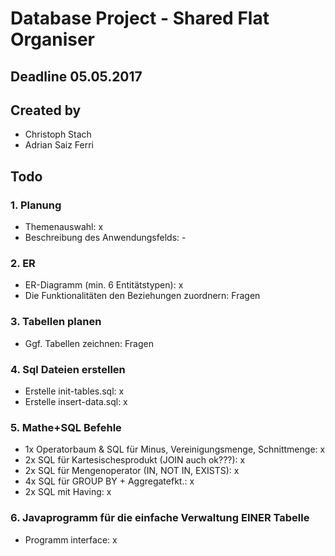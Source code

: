 # Database Project - Shared Flat Organiser

## Deadline 05.05.2017

## Created by

- Christoph Stach
- Adrian Saiz Ferri

## Todo

### 1. Planung

- Themenauswahl: x
- Beschreibung des Anwendungsfelds: -
 
### 2. ER
 
- ER-Diagramm (min. 6 Entitätstypen): x
- Die Funktionalitäten den Beziehungen zuordnern: Fragen

### 3. Tabellen planen

- Ggf. Tabellen zeichnen: Fragen

### 4. Sql Dateien erstellen

- Erstelle init-tables.sql: x
- Erstelle insert-data.sql: x

### 5. Mathe+SQL Befehle

- 1x Operatorbaum & SQL für Minus, Vereinigungsmenge, Schnittmenge: x
- 2x SQL für Kartesischesprodukt (JOIN auch ok???): x
- 2x SQL für Mengenoperator (IN, NOT IN, EXISTS): x
- 4x SQL für GROUP BY + Aggregatefkt.: x
- 2x SQL mit Having: x

### 6. Javaprogramm für die einfache Verwaltung EINER Tabelle

- Programm interface: x
